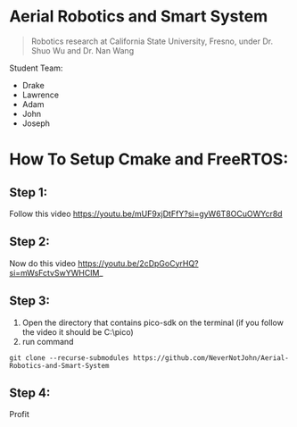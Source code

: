 # Aerial Robotics and Smart System
> Robotics research at California State University, Fresno, under Dr. Shuo Wu and Dr. Nan Wang

Student Team:
- Drake
- Lawrence
- Adam
- John
- Joseph

# How To Setup Cmake and FreeRTOS:
  
## Step 1:
Follow this video
https://youtu.be/mUF9xjDtFfY?si=gyW6T8OCuOWYcr8d 

## Step 2:
Now do this video
https://youtu.be/2cDpGoCyrHQ?si=mWsFctvSwYWHCIM_ 

## Step 3:
1. Open the directory that contains pico-sdk on the terminal (if you follow the video it should be C:\pico)
2. run command
```
git clone --recurse-submodules https://github.com/NeverNotJohn/Aerial-Robotics-and-Smart-System
```

## Step 4:
Profit

